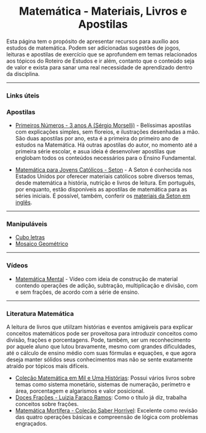 <h1 align="center">Matemática - Materiais, Livros e Apostilas</h1>

Esta página tem o propósito de apresentar recursos para auxílio aos estudos de matemática. Podem ser adicionadas sugestões de jogos, leituras e apostilas de exercício que se aprofundem em temas relacionados aos tópicos do Roteiro de Estudos e ir além, contanto que o conteúdo seja de valor e exista para sanar uma real necessidade de aprendizado dentro da disciplina.

---

### Links úteis

### Apostilas

- [Primeiros Números - 3 anos A (Sérgio Morselli)](https://sergiomorselli.wordpress.com/primeirosnumeros34/) - Belíssimas apostilas com explicações simples, sem floreios, e ilustrações desenhadas a mão. São duas apostilas por ano, esta é a primeira do primeiro ano de estudos na Matemática. Há outras apostilas do autor, no momento até a primeira série escolar, e asua ideia é desenvolver apostilas que englobam todos os conteúdos necessários para o Ensino Fundamental.

- [Matemática para Jovens Católicos - Seton](https://www.editoramagnificat.com.br/didaticos) - A Seton é conhecida nos Estados Unidos por oferecer materiais católicos sobre diversos temas, desde matemática a história, nutrição e livros de leitura. Em português, por enquanto, estão disponíveis as apostilas de matemática para as séries iniciais. É possível, também, conferir os [materiais da Seton em inglês](https://setonbooks.com/).

---

### Manipuláveis

- [Cubo letras](https://loja.casaludica.com.br/jogos-educativos/alfabetizacao-letras/cubo-letras)
- [Mosaico Geométrico](https://loja.casaludica.com.br/jogos-educativos/mosaico-geometrico)

---

### Vídeos

- [Matemática Mental](https://www.youtube.com/watch?v=_Ps1AEp8s0s) - Vídeo com ideia de construção de material contendo operações de adição, subtração, multiplicação e divisão, com e sem frações, de acordo com a série de ensino.

---

### Literatura Matemática

A leitura de livros que utiilzam histórias e eventos amigáveis para explicar conceitos matemáticos pode ser proveitosa para introduzir conceitos como divisão, frações e porcentagens. Pode, também, ser um reconhecimento por aquele aluno que lutou bravamente, mesmo com grandes dificuldades, até o cálculo de ensino médio com suas fórmulas e equações, e que agora deseja manter sólidos seus conhecimentos mas não se sente exatamente atraído por tópicos mais difíceis.

- [Coleção Matemática em Mil e Uma Histórias](https://www.amazon.com.br/s?k=Martins+R.+Teixeira): Possui vários livros sobre temas como sistema monetário, sistemas de numeração, perímetro e área, porcentagem e algarismos e valor posicional.
- [Doces Frações - Luizia Faraco Ramos](https://www.amazon.com.br/Doces-Fra%C3%A7%C3%B5es-Luizia-Faraco-Ramos/dp/8508087896/): Como o título já diz, trabalha conceitos sobre frações.
- [Matemática Mortífera - Coleção Saber Horrível](https://www.amazon.com.br/Matemática-mortífera-Kjartan-Poskitt/dp/8506065313/): Excelente como revisão das quatro operações básicas e compreensão de lógica com problemas engraçados.
